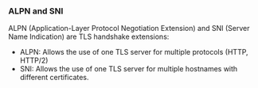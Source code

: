 ### ALPN and SNI

<!-- type=misc -->

ALPN (Application-Layer Protocol Negotiation Extension) and
SNI (Server Name Indication) are TLS handshake extensions:

* ALPN: Allows the use of one TLS server for multiple protocols (HTTP, HTTP/2)
* SNI: Allows the use of one TLS server for multiple hostnames with different
  certificates.
